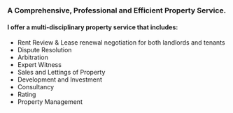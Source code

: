 ### A Comprehensive, Professional and Efficient Property Service.
#### I offer a multi-disciplinary property service that includes:

- Rent Review & Lease renewal negotiation for both landlords and tenants
- Dispute Resolution
- Arbitration
- Expert Witness
- Sales and Lettings of Property
- Development and Investment
- Consultancy
- Rating
- Property Management
